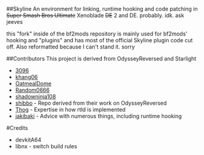 ##Skyline
An environment for linking, runtime hooking and code patching in ~~Super Smash Bros Ultimate~~ Xenoblade ~~DE~~ 2 and DE. probably. idk. ask jeeves

this "fork" inside of the bf2mods repository is mainly used for bf2mods' hooking and "plugins" and has most of the official Skyline plugin code cut off.
Also reformatted because I can't stand it. sorry

##Contributors
This project is derived from OdysseyReversed and Starlight
- [3096](https://github.com/3096)
- [khang06](https://github.com/khang06)
- [OatmealDome](https://github.com/OatmealDome)
- [Random0666](https://github.com/random0666)
- [shadowninja108](https://github.com/shadowninja108)
- [shibbo](https://github.com/shibbo) - Repo derived from their work on OdysseyReversed
- [Thog](https://github.com/Thog) - Expertise in how rtld is implemented
- [jakibaki](https://github.com/jakibaki) - Advice with numerous things, including runtime hooking

#Credits
- devkitA64
- libnx - switch build rules

